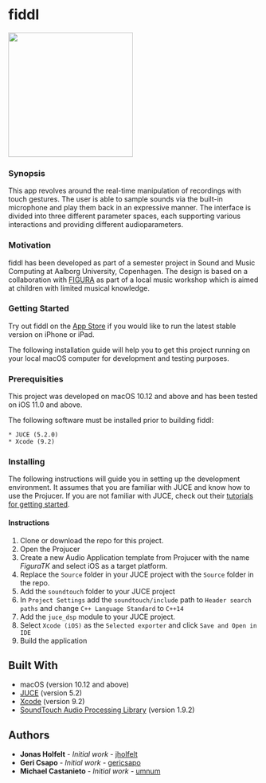 # fiddl

<a href="https://apps.apple.com/us/app/fiddl/id1506071679?mt=8&ign-mpt=uo%3D4">
<img src="https://github.com/SMCFY/fiddl/blob/develop/Resources/Images/fiddl.png?raw=true" width="250" href="https://apps.apple.com/us/app/fiddl/id1506071679?mt=8&ign-mpt=uo%3D4">
</a>

### Synopsis
This app revolves around the real-time manipulation of recordings with touch gestures. The user is able to sample sounds via the built-in microphone and play them back in an expressive manner. The interface is divided into three different parameter spaces, each supporting various interactions and providing different audioparameters.

### Motivation
fiddl has been developed as part of a semester project in Sound and Music Computing at Aalborg University, Copenhagen. The design is based on a collaboration with [FIGURA](http://www.figura.dk/en/) as part of a local music workshop which is aimed at children with limited musical knowledge.

### Getting Started
Try out fiddl on the [App Store](https://apps.apple.com/us/app/fiddl/id1506071679?mt=8&ign-mpt=uo%3D4) if you would like to run the latest stable version on iPhone or iPad.

The following installation guide will help you to get this project running on your local macOS computer for development and testing purposes. 

### Prerequisities

This project was developed on macOS 10.12 and above and has been tested on iOS 11.0 and above.

The following software must be installed prior to building fiddl:

```
* JUCE (5.2.0)
* Xcode (9.2)
```

### Installing

The following instructions will guide you in setting up the development environment. It assumes that you are familiar with JUCE and know how to use the Projucer. If you are not familiar with JUCE, check out their [tutorials for getting started](https://juce.com/tutorials).

#### Instructions

1. Clone or download the repo for this project.
2. Open the Projucer
3. Create a new Audio Application template from Projucer with the name _FiguraTK_ and select iOS as a target platform.
4. Replace the `Source` folder in your JUCE project with the `Source` folder in the repo.
5. Add the `soundtouch` folder to your JUCE project
6. In `Project Settings` add the `soundtouch/include` path to `Header search paths` and change `C++ Language Standard` to `C++14`
7. Add the `juce_dsp` module to your JUCE project.
8. Select `Xcode (iOS)` as the `Selected exporter` and click `Save and Open in IDE`
9. Build the application


## Built With

* macOS (version 10.12 and above)
* [JUCE](https://juce.com) (version 5.2)
* [Xcode](https://developer.apple.com/xcode/) (version 9.2)
* [SoundTouch Audio Processing Library](https://www.surina.net/soundtouch/) (version 1.9.2)

## Authors

* **Jonas Holfelt** - *Initial work* - [jholfelt](https://github.com/jholfelt)
* **Geri Csapo** - *Initial work* - [gericsapo](https://github.com/gericsapo)
* **Michael Castanieto** - *Initial work* - [umnum](https://github.com/umnum)
